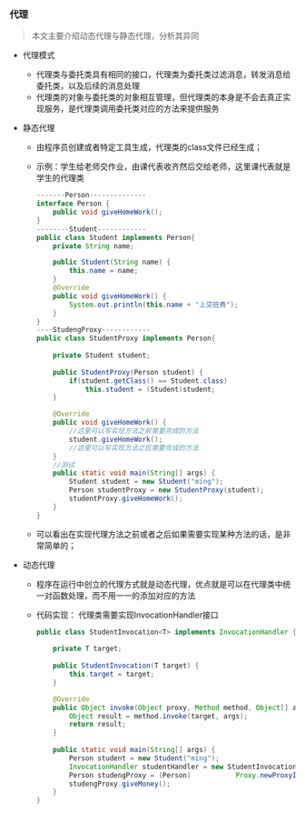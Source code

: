 ### 代理

> 本文主要介绍动态代理与静态代理，分析其异同

- 代理模式
  - 代理类与委托类具有相同的接口，代理类为委托类过滤消息，转发消息给委托类，以及后续的消息处理
  - 代理类的对象与委托类的对象相互管理，但代理类的本身是不会去真正实现服务，是代理类调用委托类对应的方法来提供服务


- 静态代理

  - 由程序员创建或者特定工具生成，代理类的class文件已经生成；

  - 示例：学生给老师交作业，由课代表收齐然后交给老师，这里课代表就是学生的代理类

    ~~~java
    -------Person--------------
    interface Person {
    	public void giveHomeWork();
    }
    --------Student------------
    public class Student implements Person{
    	private String name;

    	public Student(String name) {
    		this.name = name;
    	}
    	@Override
    	public void giveHomeWork() {
    		System.out.println(this.name + "上交班费");
    	}
    }
    ----StudengProxy------------
    public class StudentProxy implements Person{
    	
    	private Student student;
    	
    	public StudentProxy(Person student) {
    		if(student.getClass() == Student.class)
    			this.student = (Student)student;
    	}

    	@Override
    	public void giveHomeWork() {
            //这里可以写实现方法之前需要完成的方法
    		student.giveHomeWork();
            //这里可以写实现方法之后需要完成的方法
    	}
        //测试
        public static void main(String[] args) {
    		Student student = new Student("ming");
    		Person studentProxy = new StudentProxy(student);
    		studentProxy.giveHomeWork();
    	}
    }
    ~~~

  - 可以看出在实现代理方法之前或者之后如果需要实现某种方法的话，是非常简单的；

- 动态代理

  - 程序在运行中创立的代理方式就是动态代理，优点就是可以在代理类中统一对函数处理，而不用一一的添加对应的方法

  - 代码实现： 代理类需要实现InvocationHandler接口

    ~~~java
    public class StudentInvocation<T> implements InvocationHandler {
    	
    	private T target;
    	
        public StudentInvocation(T target) {
    		this.target = target;
    	}

    	@Override
    	public Object invoke(Object proxy, Method method, Object[] args) throws Throwable {
    		Object result = method.invoke(target, args);
    		return result;
    	}
    	
    	public static void main(String[] args) {
    		Person student = new Student("ming");
    		InvocationHandler studentHandler = new StudentInvocation<Person>(student);
    		Person studengProxy = (Person)           Proxy.newProxyInstance(Person.class.getClassLoader(),  new Class<?>{Person.class}, studentHandler);
    		studengProxy.giveMoney();
    	}
    }
    ~~~

    ​